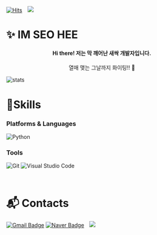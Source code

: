 [![Hits](https://hits.seeyoufarm.com/api/count/incr/badge.svg?url=https%3A%2F%2Fgithub.com%2Fseooh99&count_bg=%23A3DA79&title_bg=%2355CA5D&icon=&icon_color=%23E7E7E7&title=hits&edge_flat=false)](https://hits.seeyoufarm.com)
<img 
        src="https://img.shields.io/github/followers/seooh99?label=seooh99%20Followers&style=social"
        style="height : auto; margin-left : 10px; margin-right : 10px;"/>

# ✨ IM SEO HEE

<h4 align="center"> Hi there!
저는 막 깨어난 새싹 개발자입니다. </h4>
<p align="center">
열매 맺는 그날까지 화이팅!! 🍒
</p>
        
![stats](https://github-readme-stats-git-masterrstaa-rickstaa.vercel.app/api?username=seooh99&&show_icons=true&theme=dark)


# 💪Skills

### Platforms & Languages

![Python](https://img.shields.io/badge/Python-3776AB.svg?&style=for-the-badge&logo=Python&logoColor=white)

### Tools

![Git](https://img.shields.io/badge/Git-F05032.svg?&style=for-the-badge&logo=Git&logoColor=white)
![Visual Studio Code](https://img.shields.io/badge/Visual%20Studio%20Code-007ACC.svg?&style=for-the-badge&logo=Visual%20Studio%20Code&logoColor=white)

<br/>

# :mailbox_with_mail: Contacts


[![Gmail Badge](https://img.shields.io/badge/Gmail-d14836?style=flat-square&logo=Gmail&logoColor=white&link=mailto:seooh212@gmail.com)](mailto:seooh212@gmail.com)
[![Naver Badge](https://img.shields.io/badge/Naver-03C75A?style=flat-square&logo=Naver&logoColor=white&link=mailto:tg0212@naver.com)](mailto:tg0212@naver.com)
<a href="https://instagram.com/sh_2.12_">
    <img 
        src="http://img.shields.io/badge/-Instagram-black?style=flat&logo=Instagram&link=https://instagram.com/sh_2.12_/"
        style="height : auto; margin-left : 10px; margin-right : 10px;"/>
</a>

<!--
**seooh99/seooh99** is a ✨ _special_ ✨ repository because its `README.md` (this file) appears on your GitHub profile.

Here are some ideas to get you started:

- 🔭 I’m currently working on ...
- 🌱 I’m currently learning ...
- 👯 I’m looking to collaborate on ...
-  I’m looking for help with ...
- 💬 Ask me about ...
- 📫 How to reach me: ...
- 😄 Pronouns: ...
- ⚡ Fun fact: ...
-->
